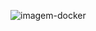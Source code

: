 ![imagem-docker](https://github.com/MariaIronheart/imagem-docker/assets/123639870/b5e0d265-4882-47af-8757-7510b42a0496)
